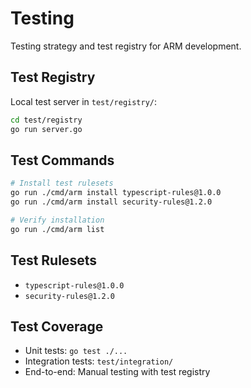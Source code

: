 # Testing

Testing strategy and test registry for ARM development.

## Test Registry

Local test server in `test/registry/`:

```bash
cd test/registry
go run server.go
```

## Test Commands

```bash
# Install test rulesets
go run ./cmd/arm install typescript-rules@1.0.0
go run ./cmd/arm install security-rules@1.2.0

# Verify installation
go run ./cmd/arm list
```

## Test Rulesets

- `typescript-rules@1.0.0`
- `security-rules@1.2.0`

## Test Coverage

- Unit tests: `go test ./...`
- Integration tests: `test/integration/`
- End-to-end: Manual testing with test registry
